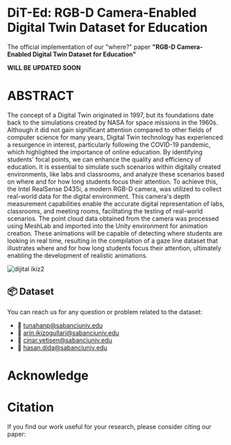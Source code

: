 # DiT-Ed: RGB-D Camera-Enabled Digital Twin Dataset for Education

The official implementation of our "where?" paper **"RGB-D Camera-Enabled Digital Twin Dataset for Education"**

**WILL BE UPDATED SOON**

# ABSTRACT

The concept of a Digital Twin originated in 1997, but its foundations date back to the simulations created by NASA for space missions in the 1960s. Although it did not gain significant attention compared to other fields of computer science for many years, Digital Twin technology has experienced a resurgence in interest, particularly following the COVID-19 pandemic, which highlighted the importance of online education. By identifying students' focal points, we can enhance the quality and efficiency of education. It is essential to simulate such scenarios within digitally created environments, like labs and classrooms, and analyze these scenarios based on where and for how long students focus their attention. To achieve this, the Intel RealSense D435i, a modern RGB-D camera, was utilized to collect real-world data for the digital environment. This camera's depth measurement capabilities enable the accurate digital representation of labs, classrooms, and meeting rooms, facilitating the testing of real-world scenarios. The point cloud data obtained from the camera was processed using MeshLab and imported into the Unity environment for animation creation. These animations will be capable of detecting where students are looking in real time, resulting in the compilation of a gaze line dataset that illustrates where and for how long students focus their attention, ultimately enabling the development of realistic animations.

![dijital ikiz2](https://github.com/user-attachments/assets/077b6e70-c363-4e24-8b58-abb85f9e3658)

## 📦 Dataset

You can reach us for any question or problem related to the dataset:

- 📧 [tunahanp@sabanciuniv.edu](mailto:tunahanp@sabanciuniv.edu)
- 📧 [arin.ikizogullari@sabanciuniv.edu](mailto:arin.ikizogullari@sabanciuniv.edu)
- 📧 [cinar.yetisen@sabanciuniv.edu](mailto:cinar.yetisen@sabanciuniv.edu)
- 📧 [hasan.dida@sabanciuniv.edu](mailto:hasan.dida@sabanciuniv.edu)


# Acknowledge

# Citation

If you find our work useful for your research, please consider citing our paper:
